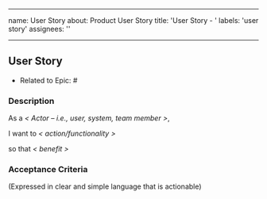 
---
name: User Story
about: Product User Story
title: 'User Story - '
labels: 'user story'
assignees: ''

---

## User Story

- Related to Epic: #


### Description


As a _< Actor – i.e., user, system, team member >_,

I want to _< action/functionality >_

so that _< benefit >_



### Acceptance Criteria	

(Expressed in clear and simple language that is actionable)
